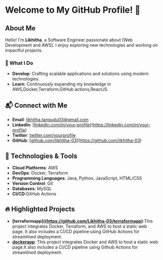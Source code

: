 # Welcome to My GitHub Profile! 🌟

## About Me
Hello! I'm **Likhitha**, a Software Engineer  passionate about [Web Development and AWS]. I enjoy exploring new technologies and working on impactful projects.

### 🚀 What I Do
- **Develop**: Crafting scalable applications and solutions using modern technologies.
- **Learn**: Continuously expanding my knowledge in AWS,Docker,Terraform,GitHub actions,ReactJS.

## 📬 Connect with Me
- **Email**: [likhitha.tangudu03@gmail.com](mailto:your.email@example.com)
- **LinkedIn**: [[linkedin.com/in/your-profile](https://www.linkedin.com/in/likhitha-tangudu-4a869221b/)](https://linkedin.com/in/your-profile)
- **Twitter**: [twitter.com/yourprofile](https://twitter.com/yourprofile)
- **GitHub**: [[github.com/likhitha-03](https://github.com/Likhitha-03/)](https://github.com/likhitha-03)


## 🔧 Technologies & Tools
- **Cloud Platforms**: AWS
- **DevOps**: Docker, Terraform
- **Programming Languages**: Java, Python, JavaScript, HTML/CSS
- **Version Control**: Git
- **Databases**: MySQL
- **CI/CD**:GitHub Actions

## 🔥 Highlighted Projects
- **[terraformapp]((https://github.com/Likhitha-03/terraformapp)**:This project integrates Docker, Terraform, and AWS to host a static web page. It also includes a CI/CD pipeline using GitHub Actions for streamlined deployment.
- **[dockerapp](https://github.com/likhitha-03/dockerapp)**: This project integrates Docker and AWS to host a static web page.It also includes a CI/CD pipeline using Github Actions for streamlined deployment.
